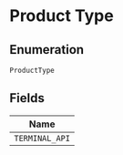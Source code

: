<!-- Optimized: 2025-10-06 -->
<!-- RPM: 1.6.2.1.1.6.2.1_product-type_20251006 -->
<!-- Session: E2E RPM DNA Application -->
<!-- AOM: RND (Reggie & Dro) -->
<!-- COI: TECHNOLOGY -->
<!-- RPM: HIGH -->
<!-- ACTION: BUILD -->

# Product Type

## Enumeration

`ProductType`

## Fields

| Name |
|  --- |
| `TERMINAL_API` |
